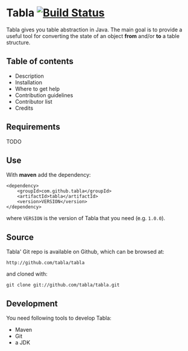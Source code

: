 Tabla [![Build Status](https://travis-ci.org/tabla/tabla.png?branch=master)](https://travis-ci.org/tabla/tabla)
==========

Tabla gives you table abstraction in Java.
The main goal is to provide a useful tool for converting the state of an object **from** and/or **to** a table structure.


Table of contents
-----------------

* Description
* Installation
* Where to get help
* Contribution guidelines
* Contributor list
* Credits

Requirements
------------

TODO


Use
---

With **maven** add the dependency:

    <dependency>
        <groupId>com.github.tabla</groupId>
        <artifactId>tabla</artifactId>
        <version>VERSION</version>
    </dependency>

where `VERSION` is the version of Tabla that you need (e.g. `1.0.0`).


Source
------

Tabla' Git repo is available on Github, which can be browsed at:

    http://github.com/tabla/tabla

and cloned with:

    git clone git://github.com/tabla/tabla.git


Development
-----------

You need following tools to develop Tabla:

* Maven
* Git
* a JDK
